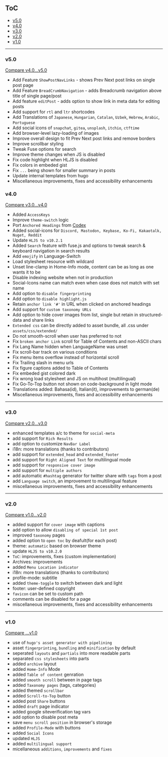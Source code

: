 ## ToC

-   [v5.0](#v50)
-   [v4.0](#v40)
-   [v3.0](#v30)
-   [v2.0](#v20)
-   [v1.0](#v10)

---

### v5.0

[Compare v4.0...v5.0](https://github.com/adityatelange/hugo-PaperMod/compare/v4.0...v5.0)

-   Add Feature `ShowPostNavLinks` - shows Prev Next post links on single post page
-   Add Feature `BreadCrumbNavigation` - adds Breadcrumb navigation above title of single page/post
-   Add feature `editPost` - adds option to show link in meta data for editing posts
-   Add support for `rtl` and `ltr` shortcodes
-   Add Translations of `Japanese`, `Hungarian`, `Catalan`, `Uzbek`, `Hebrew`, `Arabic`, `Portuguese`
-   Add social icons of `snapchat`, `gitea`, `unsplash`, `itchio`, `ctftime`
-   Add browser-level lazy-loading of images
-   Improve overall design to fit Prev Next post links and remove borders
-   Improve scrollbar styling
-   Tweak Fuse options for search
-   Improve theme changes when JS is disabled
-   Fix code highlight when HLJS is disabled
-   Fix colors in embeded gist
-   Fix `...` being shown for smaller summary in posts
-   Update internal templates from hugo
-   Miscellaneous improvements, fixes and accessibility enhancements

### v4.0

[Compare v3.0...v4.0](https://github.com/adityatelange/hugo-PaperMod/compare/v3.0...v4.0)

-   Added `AccessKeys`
-   Improve `theme-switch` logic
-   Port `Anchored Headings` from [Codex](https://github.com/jakewies/hugo-theme-codex)
-   Added social-icons for `Discord, Mastodon, Keybase, Ko-Fi, Kakaotalk, Nuget, Reddit`
-   Update `HLJS to v10.2.1`
-   Added `Search` feature with fuse.js and options to tweak search & keyboard navigation in search results
-   Add `emojify` in Language-Switch
-   Load stylesheet resource with wildcard
-   Unset line-clamp in Home-Info mode, content can be as long as one wants it to be
-   Disable indexing website when not in production
-   Social-Icons name can match even when case does not match with set name
-   Add option to `disable fingerprinting`
-   Add option to `disable highlight.js`
-   Retain `anchor link '#'` in URL when clicked on anchored headings
-   Add support for `custom taxonomy URLs`
-   Add option to hide cover images from list, single but retain in structured-data and share links
-   `Extended css` can be directly added to asset bundle, all .css under `assets/css/extended/`
-   Do not smooth-scroll when user has preferred to not
-   Fix `broken anchor Link` scroll for Table of Contents and non-ASCII chars
-   Fix Lang Name hidden when LanguageName was unset
-   Fix scroll-bar track on various conditions
-   Fix menu items overflow instead of horizontal scroll
-   Fix Trailing slash in menu urls
-   Fix figure captions added to Table of Contents
-   Fix embeded gist colored dark
-   Fix wrong load stylesheet and JS on multihost (multilingual)
-   Fix Go-To-Top button not shown on code-background in light mode
-   Translations added: Bahasa(id), Italian(it), improvements to german(de)
-   Miscellaneous improvements, fixes and accessibility enhancements

---

### v3.0

[Compare v2.0...v3.0](https://github.com/adityatelange/hugo-PaperMod/compare/v2.0...v3.0)

-   enhanced templates a/c to theme for `social-meta`
-   add support for `Rich Results`
-   add option to customize `NavBar Label`
-   i18n: more translations (thanks to contributors)
-   add support for `extended_head` and `extended_footer`
-   add support for `Right Aligned Text` for multilingual mode
-   add support for `responsive cover image`
-   add support for `multiple authors`
-   add automatic `#hashtag` generator for twitter share with `tags` from a post
-   add `Language switch`, an improvement to multilingual feature
-   miscellaneous improvements, fixes and accessibility enhancements

---

### v2.0

[Compare v1.0...v2.0](https://github.com/adityatelange/hugo-PaperMod/compare/v1.0...v2.0)

-   added support for `cover image` with captions
-   add option to allow `disabling of special 1st post`
-   improved `taxonomy` pages
-   added option to `open toc` by deafult(for each post)
-   theme: `automatic` based on browser theme
-   update `HLJS to v10.2.0`
-   `ToC`: improvements, fixes (custom implementation)
-   Archives: improvements
-   added `Menu Location indicator`
-   i18n: more translations (thanks to contributors)
-   profile-mode: subtitle
-   added `theme-toggle` to switch between dark and light
-   footer: user-defined copyright
-   `favicon` can be set to custom path
-   comments can be disabled for a page
-   miscellaneous improvements, fixes and accessibility enhancements

---

### v1.0

[Compare ...v1.0](https://github.com/adityatelange/hugo-PaperMod/compare/4330c8b...v1.0)

-   use of `hugo's asset generator with pipelining`
-   asset `fingerprinting`, `bundling` and `minification` by default
-   seperated `layouts` and `partials` into more readable parts
-   separated `css stylesheets` into parts
-   added `archive` layout
-   added `Home-Info` Mode
-   added `Table of content` genration
-   added `smooth scroll` between in page tags
-   added `Taxonomy pages` (tags, categories)
-   added themed `scrollbar`
-   added `Scroll-to-Top` button
-   added post `Share` buttons
-   added `draft` page indicator
-   added google siteverification tag vars
-   add option to disable post meta
-   save `menu scroll position` in browser's storage
-   added `Profile-Mode` with buttons
-   added `Social Icons`
-   updated `HLJS`
-   added `multilingual support`
-   micellaneous `additions`, `improvements` and `fixes`
